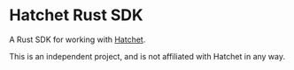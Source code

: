 # Hatchet Rust SDK

A Rust SDK for working with [Hatchet](https://hatchet.run/).

This is an independent project, and is not affiliated with Hatchet in any way.
